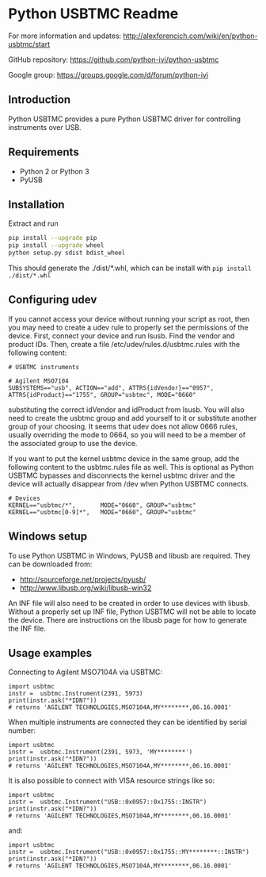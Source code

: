 # Python USBTMC Readme

For more information and updates:
http://alexforencich.com/wiki/en/python-usbtmc/start

GitHub repository:
https://github.com/python-ivi/python-usbtmc

Google group:
https://groups.google.com/d/forum/python-ivi

## Introduction

Python USBTMC provides a pure Python USBTMC driver for controlling instruments
over USB.

## Requirements

* Python 2 or Python 3
* PyUSB

## Installation

Extract and run
```bash
pip install --upgrade pip
pip install --upgrade wheel
python setup.py sdist bdist_wheel
```
This should generate the ./dist/*.whl, which can be install with `pip install ./dist/*.whl`

## Configuring udev

If you cannot access your device without running your script as root, then you
may need to create a udev rule to properly set the permissions of the device.
First, connect your device and run lsusb.  Find the vendor and product IDs.
Then, create a file /etc/udev/rules.d/usbtmc.rules with the following content:

    # USBTMC instruments
    
    # Agilent MSO7104
    SUBSYSTEMS=="usb", ACTION=="add", ATTRS{idVendor}=="0957", ATTRS{idProduct}=="1755", GROUP="usbtmc", MODE="0660"

substituting the correct idVendor and idProduct from lsusb.  You will also need
to create the usbtmc group and add yourself to it or substitute another group
of your choosing.  It seems that udev does not allow 0666 rules, usually
overriding the mode to 0664, so you will need to be a member of the associated
group to use the device.

If you want to put the kernel usbtmc device in the same group, add the
following content to the usbtmc.rules file as well.  This is optional as
Python USBTMC bypasses and disconnects the kernel usbtmc driver and the device
will actually disappear from /dev when Python USBTMC connects.

    # Devices
    KERNEL=="usbtmc/*",       MODE="0660", GROUP="usbtmc"
    KERNEL=="usbtmc[0-9]*",   MODE="0660", GROUP="usbtmc"

## Windows setup

To use Python USBTMC in Windows, PyUSB and libusb are required.  They can be
downloaded from:

* http://sourceforge.net/projects/pyusb/
* http://www.libusb.org/wiki/libusb-win32

An INF file will also need to be created in order to use devices with libusb.
Without a properly set up INF file, Python USBTMC will not be able to locate
the device.  There are instructions on the libusb page for how to generate the
INF file.  

## Usage examples

Connecting to Agilent MSO7104A via USBTMC:

    import usbtmc
    instr =  usbtmc.Instrument(2391, 5973)
    print(instr.ask("*IDN?"))
    # returns 'AGILENT TECHNOLOGIES,MSO7104A,MY********,06.16.0001'

When multiple instruments are connected they can be identified by serial number:

    import usbtmc
    instr =  usbtmc.Instrument(2391, 5973, 'MY********')
    print(instr.ask("*IDN?"))
    # returns 'AGILENT TECHNOLOGIES,MSO7104A,MY********,06.16.0001'

It is also possible to connect with VISA resource strings like so:

    import usbtmc
    instr =  usbtmc.Instrument("USB::0x0957::0x1755::INSTR")
    print(instr.ask("*IDN?"))
    # returns 'AGILENT TECHNOLOGIES,MSO7104A,MY********,06.16.0001'

and:

    import usbtmc
    instr =  usbtmc.Instrument("USB::0x0957::0x1755::MY********::INSTR")
    print(instr.ask("*IDN?"))
    # returns 'AGILENT TECHNOLOGIES,MSO7104A,MY********,06.16.0001'

